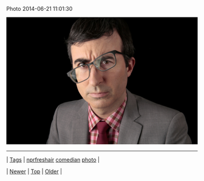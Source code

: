<!--
title: Photo 2014-06-21 11
date: 2020-06-28T15:27:00.333Z
tags: nprfreshair, comedian, photo
-->


Photo 2014-06-21 11:01:30

![](89446106987-0.jpg)

<!--BOTTOM-POST-NAVIGATION-->
---

| [Tags](tags.md) | [nprfreshair](tag-nprfreshair.md) [comedian](tag-comedian.md) [photo](tag-photo.md) |

| [Newer](89435780794.md) | [Top](index.md) | [Older](89458466717.md) |